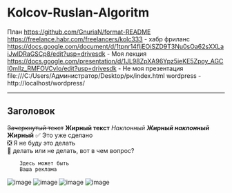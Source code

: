 # Kolcov-Ruslan-Algoritm
План https://github.com/GnuriaN/format-README
https://freelance.habr.com/freelancers/kolc333 - хабр фриланс 
https://docs.google.com/document/d/1tpnr14fljEOiSZD9T3Nu0sOa62sXXLaiJwlDRaGSCp8/edit?usp=drivesdk - Моя лекция 
https://docs.google.com/presentation/d/1JL98ZpXA96Ypz5ieKE5Zpoy_AGCI0mllz_RMFOVCvIo/edit?usp=drivesdk - Не моя презентация 
file:///C:/Users/Администратор/Desktop/рк/index.html
wordpress - http://localhost/wordpress/
____
## Заголовок 
~~Зачеркнутый текст~~
**Жирный текст**
*Наклонный*
***Жирный наклонный***
__Жирный__
:white_check_mark: Это уже сделано    
:negative_squared_cross_mark: Я не буду это делать    
:black_square_button: делать или не делать, вот в чем вопрос?    
```
    Здесь может быть
    Ваша реклама
```
![image](https://github.com/ruslanproooo/Kolcov-Ruslan-Algoritm/assets/144116019/aef000c2-7ce1-4570-8a25-c9956ab127de)
![image](https://github.com/ruslanproooo/Kolcov-Ruslan-Algoritm/assets/144116019/61f15601-8867-447d-b321-7c1c1bbfe77d)
![image](https://github.com/ruslanproooo/Kolcov-Ruslan-Algoritm/assets/144116019/114c2fa1-f6b8-4031-9b56-8794f01405f4)
![image](https://github.com/ruslanproooo/Kolcov-Ruslan-Algoritm/assets/144116019/878c274f-ece4-47ec-b2b2-824637e8aa66)

